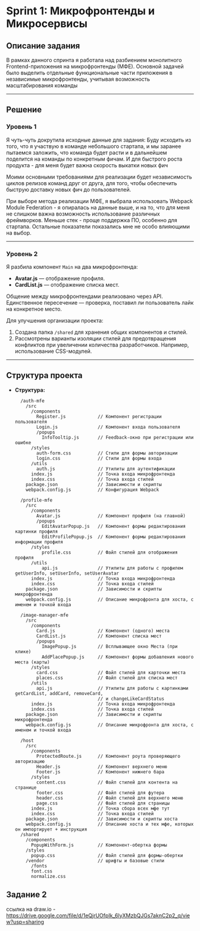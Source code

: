 # Sprint 1: Микрофронтенды и Микросервисы

## Описание задания

В рамках данного спринта я работала над разбиением монолитного Frontend-приложения на микрофронтенды (МФЕ). Основной задачей было выделить отдельные функциональные части приложения в независимые микрофронтенды, учитывая возможность масштабирования команды

---

## Решение

### Уровень 1
Я чуть-чуть докрутила исходные данные для задания: Буду исходить из того, что я участвую в команде небольшого стартапа, и мы заранее пытаемся заложить, что команда будет расти и в дальнейшем поделится на команды по конкретным фичам. И для быстрого роста продукта - для меня будет важна скорость выкатки новых фич

Моими основными требованиями для реализации будет независимость циклов релизов команд друг от друга, для того, чтобы обеспечить быструю доставку новых фич до пользователей.

При выборе метода реализации МФЕ, я выбрала использовать Webpack Module Federation - я опиралась на данные выше, и на то, что для меня не слишком важна возможность использование различных фреймворков. Меньше стек - проще поддержка ПО, особенно для стартапа. Остальные показатели показались мне не особо влияющими на выбор.

---

### Уровень 2

Я разбила компонент `Main` на два микрофронтенда:
- **Avatar.js** — отображение профиля.
- **CardList.js** — отображение списка мест.

Общение между микрофронтендами реализовано через API. Единственное пересечение — проверка, поставил ли пользователь лайк на конкретное место.

Для улучшения организации проекта:
1. Создана папка `/shared` для хранения общих компонентов и стилей.
2. Рассмотрены варианты изоляции стилей для предотвращения конфликтов при увеличении количества разработчиков. Например, использование CSS-модулей.

---

## Структура проекта

- **Структура:**
  ```plaintext
    /auth-mfe
      /src
        /components
          Register.js            // Компонент регистрации пользователя
          Login.js               // Компонент входа пользователя
          /popups
            InfoTooltip.js       // Feedback-окно при регистрации или ошибке
        /styles
          auth-form.css          // Стили для формы авторизации
          login.css              // Стили для формы входа
        /utils
          auth.js                // Утилиты для аутентификации
        index.js                 // Точка входа микрофронтенда
        index.css                // Точка входа стилей
      package.json               // Зависимости и скрипты
      webpack.config.js          // Конфигурация Webpack

    /profile-mfe
      /src
        /components
          Avatar.js              // Компонент профиля (на главной)
          /popups
            EditAvatarPopup.js   // Компонент формы редактирования картинки профиля
            EditProfilePopup.js  // Компонент формы редактирования информации профиля
        /styles
            profile.css          // Файл стилей для отображения профиля
        /utils
            api.js               // Утилиты для работы с профилем getUserInfo, setUserInfo, setUserAvatar
        index.js                 // Точка входа микрофронтенда
        index.css                // Точка входа стилей
      package.json               // Зависимости и скрипты микрофронтенда
      webpack.config.js          // Описание микрофронта для хоста, с именем и точкой входа

    /image-manager-mfe
      /src
        /components
          Card.js                // Компонент (одного) места
          CardList.js            // Компонент списка мест
          /popups
            ImagePopup.js        // Всплывающее окно Места (при клике)
            AddPlacePopup.js     // Компонент формы добавления нового места (карты)
        /styles
          card.css               // Файл стилей для карточки места
          places.css             // Файл стилей для списка мест
        /utils
          api.js                 // Утилиты для работы с картинками getCardList, addCard, removeCard,
                                 // и changeLikeCardStatus
        index.js                 // Точка входа микрофронтенда
        index.css                // Точка входа стилей
      package.json               // Зависимости и скрипты микрофронтенда
      webpack.config.js          // Описание микрофронта для хоста, с именем и точкой входа

    /host
      /src
        /components
          ProtectedRoute.js      // Компонент роута проверяющего авторизацию
          Header.js              // Компонент верхнего меню
          Footer.js              // Компонент нижнего бара
        /styles
          content.css            // Файл стилей для контента на странице
          footer.css             // Файл стилей для футера
          header.css             // Файл стилей для верхнего меню
          page.css               // Файл стилей для страницы
        index.js                 // Точка сбора всех мфе тут
        index.css                // Точка входа стилей
      package.json               // Зависимости и скрипты хоста
      webpack.config.js          // Описание хоста и тех мфе, которых он импортирует + инструкция
    /shared
      /components
        PopupWithForm.js         // Компонент-обертка формы
      /styles
        popup.css                // Файл стилей для формы-обертки
      /vendor                    // шрифты и базовые стили
        /fonts
        font.css
        normalize.css

## Задание 2
ссылка на draw.io - https://drive.google.com/file/d/1eQjrUOfpIk_6lyXMzbQJGs7aknC2p2_q/view?usp=sharing